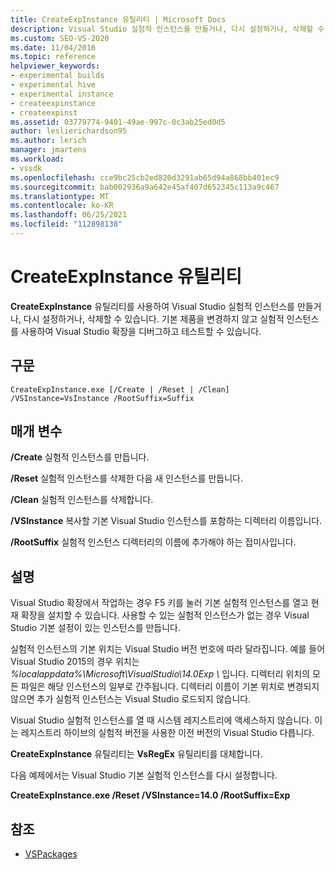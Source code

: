 ```yaml
---
title: CreateExpInstance 유틸리티 | Microsoft Docs
description: Visual Studio 실험적 인스턴스를 만들거나, 다시 설정하거나, 삭제할 수 있는 CreateExpInstance 유틸리티에 대해 알아봅니다.
ms.custom: SEO-VS-2020
ms.date: 11/04/2016
ms.topic: reference
helpviewer_keywords:
- experimental builds
- experimental hive
- experimental instance
- createexpinstance
- createexpinst
ms.assetid: 03779774-9401-49ae-997c-0c3ab25ed0d5
author: leslierichardson95
ms.author: lerich
manager: jmartens
ms.workload:
- vssdk
ms.openlocfilehash: cce9bc25cb2ed820d3291ab65d94a868bb401ec9
ms.sourcegitcommit: bab002936a9a642e45af407d652345c113a9c467
ms.translationtype: MT
ms.contentlocale: ko-KR
ms.lasthandoff: 06/25/2021
ms.locfileid: "112898138"
---
```

# <a name="createexpinstance-utility"></a>CreateExpInstance 유틸리티
**CreateExpInstance** 유틸리티를 사용하여 Visual Studio 실험적 인스턴스를 만들거나, 다시 설정하거나, 삭제할 수 있습니다. 기본 제품을 변경하지 않고 실험적 인스턴스를 사용하여 Visual Studio 확장을 디버그하고 테스트할 수 있습니다.

## <a name="syntax"></a>구문

```
CreateExpInstance.exe [/Create | /Reset | /Clean] /VSInstance=VsInstance /RootSuffix=Suffix
```

## <a name="parameters"></a>매개 변수
 **/Create** 실험적 인스턴스를 만듭니다.

 **/Reset** 실험적 인스턴스를 삭제한 다음 새 인스턴스를 만듭니다.

 **/Clean** 실험적 인스턴스를 삭제합니다.

 **/VSInstance** 복사할 기본 Visual Studio 인스턴스를 포함하는 디렉터리 이름입니다.

 **/RootSuffix** 실험적 인스턴스 디렉터리의 이름에 추가해야 하는 접미사입니다.

## <a name="remarks"></a>설명
 Visual Studio 확장에서 작업하는 경우 F5 키를 눌러 기본 실험적 인스턴스를 열고 현재 확장을 설치할 수 있습니다. 사용할 수 있는 실험적 인스턴스가 없는 경우 Visual Studio 기본 설정이 있는 인스턴스를 만듭니다.

 실험적 인스턴스의 기본 위치는 Visual Studio 버전 번호에 따라 달라집니다. 예를 들어 Visual Studio 2015의 경우 위치는 *%localappdata%\Microsoft\VisualStudio\14.0Exp \\* 입니다. 디렉터리 위치의 모든 파일은 해당 인스턴스의 일부로 간주됩니다. 디렉터리 이름이 기본 위치로 변경되지 않으면 추가 실험적 인스턴스는 Visual Studio 로드되지 않습니다.

 Visual Studio 실험적 인스턴스를 열 때 시스템 레지스트리에 액세스하지 않습니다. 이는 레지스트리 하이브의 실험적 버전을 사용한 이전 버전의 Visual Studio 다릅니다.

 **CreateExpInstance** 유틸리티는 **VsRegEx** 유틸리티를 대체합니다.

 다음 예제에서는 Visual Studio 기본 실험적 인스턴스를 다시 설정합니다.

 **CreateExpInstance.exe /Reset /VSInstance=14.0 /RootSuffix=Exp**

## <a name="see-also"></a>참조
- [VSPackages](../../extensibility/internals/vspackages.md)
